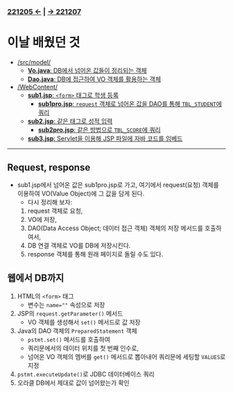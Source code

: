 ﻿#
### [221205 ←](/../221205-230127_JSP/22-12/221205/) | [→ 221207](/../221205-230127_JSP/22-12/221207/)

# 이날 배웠던 것

- [/src/model/](/../221205-230127_JSP/22-12/221206/jspstudy56/HighScore/src/model/)
    - [**Vo.java**: DB에서 넘어온 값들이 정리되는 객체](/../221205-230127_JSP/22-12/221206/jspstudy56/HighScore/src/model/Vo.java)
    - [**Dao.java**: DB에 접근하여 VO 객체를 활용하는 객체](/../221205-230127_JSP/22-12/221206/jspstudy56/HighScore/src/model/Dao.java)
- [/WebContent/](/../221205-230127_JSP/22-12/221206/jspstudy56/HighScore/WebContent/)
    - [**sub1.jsp**: `<form>` 태그로 학생 등록](/../221205-230127_JSP/22-12/221206/jspstudy56/HighScore/WebContent/sub1.jsp)
        - [**sub1pro.jsp**: `request` 객체로 넘어온 값을 DAO를 통해 `TBL_STUDENT`에 쿼리](/../221205-230127_JSP/22-12/221206/jspstudy56/HighScore/WebContent/sub1pro.jsp)
    - [**sub2.jsp**: 같은 태그로 성적 입력](/../221205-230127_JSP/22-12/221206/jspstudy56/HighScore/WebContent/sub2.jsp)
        - [**sub2pro.jsp**: 같은 방법으로 `TBL_SCORE`에 쿼리](/../221205-230127_JSP/22-12/221206/jspstudy56/HighScore/WebContent/sub2pro.jsp)
    - [**sub3.jsp**: Servlet을 이용해 JSP 파일에 자바 코드를 임베드](/../221205-230127_JSP/22-12/221206/jspstudy56/HighScore/WebContent/sub3.jsp)

---

## Request, response

- sub1.jsp에서 넘어온 값은 sub1pro.jsp로 가고, 여기에서 request(요청) 객체를 이용하여 VO(Value Object)에 그 값을 담게 된다.
    - 다시 정리해 보자:
    1. request 객체로 요청,
    1. VO에 저장,
    1. DAO(Data Access Object; 데이터 접근 객체) 객체의 저장 메서드를 호출하여서,
    1. DB 연결 객체로 VO를 DB에 저장시킨다.
    1. response 객체를 통해 원래 페이지로 돌릴 수도 있다. 

## 웹에서 DB까지

1. HTML의 `<form>` 태그
    - 변수는 `name=""` 속성으로 저장
1. JSP의 `request.getParameter()` 메서드
    - VO 객체를 생성해서 `set()` 메서드로 값 저장
1. Java의 DAO 객체의 `PreparedStatement` 객체
    - `pstmt.set()` 메서드를 호출하여
    - 쿼리문에서의 데이터 위치를 첫 번째 인수로,
    - 넘어온 VO 객체의 멤버를 `get()` 메서드로 뽑아내어 쿼리문에 세팅할 `VALUES`로 지정
1. `pstmt.executeUpdate()`로 JDBC 데이터베이스 쿼리
1. 오라클 DB에서 제대로 값이 넘어왔는가 확인